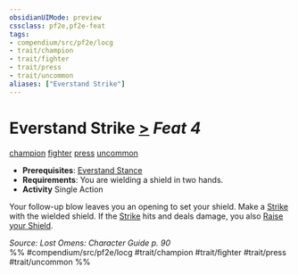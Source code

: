 ```yaml
---
obsidianUIMode: preview
cssclass: pf2e,pf2e-feat
tags:
- compendium/src/pf2e/locg
- trait/champion
- trait/fighter
- trait/press
- trait/uncommon
aliases: ["Everstand Strike"]
---
```

# Everstand Strike  [>](../../Rules/core-rulebook/chapter-9-playing-the-game.md#Actions "Single Action") *Feat 4*  
[champion](../../Rules/traits/champion.md)  [fighter](../../Rules/traits/fighter.md)  [press](../../Rules/traits/press.md)  [uncommon](../../Rules/traits/uncommon.md)  

- **Prerequisites**: [Everstand Stance](everstand-stance-locg.md)
- **Requirements**: You are wielding a shield in two hands.
- **Activity** Single Action

Your follow-up blow leaves you an opening to set your shield. Make a [Strike](../../Rules/actions/strike.md) with the wielded shield. If the [Strike](../../Rules/actions/strike.md) hits and deals damage, you also [Raise your Shield](../../Rules/actions/raise-a-shield.md).

*Source: Lost Omens: Character Guide p. 90*  
%% #compendium/src/pf2e/locg #trait/champion #trait/fighter #trait/press #trait/uncommon %%